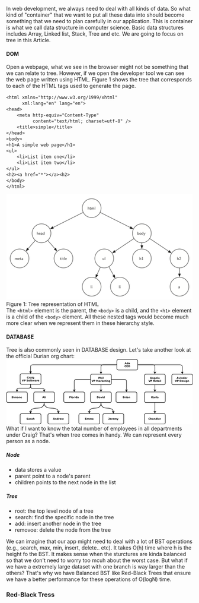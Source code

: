 In web development, we always need to deal with all kinds of data. So what kind of "container" that we want to put all these data into should become something that we need to plan carefully in our application. This is container is what we call data structure in computer science. Basic data structures includes Array, Linked list, Stack, Tree and etc. We are going to focus on tree in this Article.
#### DOM
Open a webpage, what we see in the browser might not be something that we can relate to tree. However, if we open the developer tool we can see the web page written using HTML. Figure 1 shows the tree that corresponds to each of the HTML tags used to generate the page.
```
<html xmlns="http://www.w3.org/1999/xhtml"
      xml:lang="en" lang="en">
<head>
    <meta http-equiv="Content-Type"
          content="text/html; charset=utf-8" />
    <title>simple</title>
</head>
<body>
<h1>A simple web page</h1>
<ul>
    <li>List item one</li>
    <li>List item two</li>
</ul>
<h2><a href="*"></a><h2>
</body>
</html>
```
![Figure1](https://github.com/carmenluo/lighthouse-web-notes/blob/master/W8/htmltree.png) <br>
Figure 1: Tree representation of HTML<br>
The `<html>` element is the parent, the `<body>` is a child, and the `<h1>` element is a child of the `<body>` element. All these nested tags would become much more clear when we represent them in these hierarchy style. 

#### DATABASE
Tree is also commonly seen in DATABASE design.
Let's take another look at the official Durian org chart:
![chart](https://github.com/carmenluo/lighthouse-web-notes/blob/master/W8/boaN2Sy.png) <br>
What if I want to know the total number of employees in all departments under Craig? That's when tree comes in handy. We can represent every person as a node.<br>
##### Node
<ul>
      <li> data stores a value
      <li> parent point to a node's parent
      <li> children points to the next node in the list
</ul>

##### Tree
<ul>
      <li> root: the top level node of a tree
      <li> search: find the specific node in the tree
      <li> add: insert another node in the tree
      <li> removoe: delete the node from the tree
</ul>

We can imagine that our app might need to deal with a lot of BST operations (e.g., search, max, min, insert, delete.. etc). It takes O(h) time where h is the height fo the BST. It makes sense when the sturctures are kinda balanced so that we don't need to worry too mcuh about the worst case. But what if we have a extremely large dataset with one branch is way larger than the others? 
That's why we have Balanced BST like Red-Black Trees that ensure we have a better performance for these operations of O(logN) time.

### Red-Black Tress
